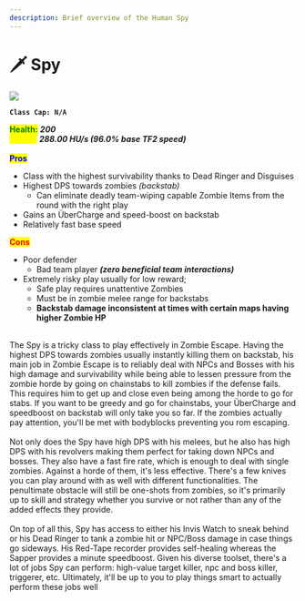 ```yaml
---
description: Brief overview of the Human Spy
---
```


# 🗡️ Spy

![](../../../.gitbook/assets/Icon\_spy\_blue.jpg)

**`Class Cap: N/A`**

<mark style="color:green;">**Health:**</mark> _**200**_\
<mark style="color:yellow;">**Speed:**</mark> _**288.00 HU/s (96.0% base TF2 speed)**_\
\
<mark style="color:blue;">**Pros**</mark>

* Class with the highest survivability thanks to Dead Ringer and Disguises
* Highest DPS towards zombies _(backstab)_
  * Can eliminate deadly team-wiping capable Zombie Items from the round with the right play
* Gains an ÜberCharge and speed-boost on backstab
* Relatively fast base speed

<mark style="color:red;">**Cons**</mark>

* Poor defender
  * Bad team player _**(zero beneficial team interactions)**_
* Extremely risky play usually for low reward;
  * Safe play requires unattentive Zombies
  * Must be in zombie melee range for backstabs
  * **Backstab damage inconsistent at times with certain maps having higher Zombie HP**

\
The Spy is a tricky class to play effectively in Zombie Escape. Having the highest DPS towards zombies usually instantly killing them on backstab, his main job in Zombie Escape is to reliably deal with NPCs and Bosses with his high damage and survivability while being able to lessen pressure from the zombie horde by going on chainstabs to kill zombies if the defense fails. This requires him to get up and close even being among the horde to go for stabs. If you want to be greedy and go for chainstabs, your ÜberCharge and speedboost on backstab will only take you so far. If the zombies actually pay attention, you'll be met with bodyblocks preventing you rom escaping.\
\
Not only does the Spy have high DPS with his melees, but he also has high DPS with his revolvers making them perfect for taking down NPCs and bosses. They also have a fast fire rate, which is enough to deal with single zombies. Against a horde of them, it's less effective. There's a few knives you can play around with as well with different functionalities. The penultimate obstacle will still be one-shots from zombies, so it's primarily up to skill and strategy whether you survive or not rather than any of the added effects they provide.\
\
On top of all this, Spy has access to either his Invis Watch to sneak behind or his Dead Ringer to tank a zombie hit or NPC/Boss damage in case things go sideways. His Red-Tape recorder provides self-healing whereas the Sapper provides a minute speedboost. Given his diverse toolset, there's a lot of jobs Spy can perform: high-value target killer, npc and boss killer, triggerer, etc. Ultimately, it'll be up to you to play things smart to actually perform these jobs well
